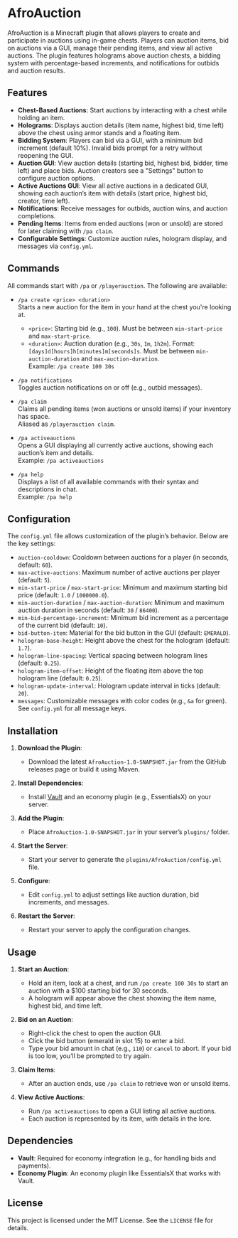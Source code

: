 # AfroAuction

AfroAuction is a Minecraft plugin that allows players to create and participate in auctions using in-game chests. Players can auction items, bid on auctions via a GUI, manage their pending items, and view all active auctions. The plugin features holograms above auction chests, a bidding system with percentage-based increments, and notifications for outbids and auction results.

## Features

- **Chest-Based Auctions**: Start auctions by interacting with a chest while holding an item.
- **Holograms**: Displays auction details (item name, highest bid, time left) above the chest using armor stands and a floating item.
- **Bidding System**: Players can bid via a GUI, with a minimum bid increment (default 10%). Invalid bids prompt for a retry without reopening the GUI.
- **Auction GUI**: View auction details (starting bid, highest bid, bidder, time left) and place bids. Auction creators see a "Settings" button to configure auction options.
- **Active Auctions GUI**: View all active auctions in a dedicated GUI, showing each auction’s item with details (start price, highest bid, creator, time left).
- **Notifications**: Receive messages for outbids, auction wins, and auction completions.
- **Pending Items**: Items from ended auctions (won or unsold) are stored for later claiming with `/pa claim`.
- **Configurable Settings**: Customize auction rules, hologram display, and messages via `config.yml`.

## Commands

All commands start with `/pa` or `/playerauction`. The following are available:

- `/pa create <price> <duration>`  
  Starts a new auction for the item in your hand at the chest you're looking at.
    - `<price>`: Starting bid (e.g., `100`). Must be between `min-start-price` and `max-start-price`.
    - `<duration>`: Auction duration (e.g., `30s`, `1m`, `1h2m`). Format: `[days]d[hours]h[minutes]m[seconds]s`. Must be between `min-auction-duration` and `max-auction-duration`.  
      Example: `/pa create 100 30s`

- `/pa notifications`  
  Toggles auction notifications on or off (e.g., outbid messages).

- `/pa claim`  
  Claims all pending items (won auctions or unsold items) if your inventory has space.  
  Aliased as `/playerauction claim`.

- `/pa activeauctions`  
  Opens a GUI displaying all currently active auctions, showing each auction’s item and details.  
  Example: `/pa activeauctions`

- `/pa help`  
  Displays a list of all available commands with their syntax and descriptions in chat.  
  Example: `/pa help`

## Configuration

The `config.yml` file allows customization of the plugin’s behavior. Below are the key settings:

- `auction-cooldown`: Cooldown between auctions for a player (in seconds, default: `60`).
- `max-active-auctions`: Maximum number of active auctions per player (default: `5`).
- `min-start-price` / `max-start-price`: Minimum and maximum starting bid price (default: `1.0` / `1000000.0`).
- `min-auction-duration` / `max-auction-duration`: Minimum and maximum auction duration in seconds (default: `30` / `86400`).
- `min-bid-percentage-increment`: Minimum bid increment as a percentage of the current bid (default: `10`).
- `bid-button-item`: Material for the bid button in the GUI (default: `EMERALD`).
- `hologram-base-height`: Height above the chest for the hologram (default: `1.7`).
- `hologram-line-spacing`: Vertical spacing between hologram lines (default: `0.25`).
- `hologram-item-offset`: Height of the floating item above the top hologram line (default: `0.25`).
- `hologram-update-interval`: Hologram update interval in ticks (default: `20`).
- `messages`: Customizable messages with color codes (e.g., `&a` for green). See `config.yml` for all message keys.

## Installation

1. **Download the Plugin**:
    - Download the latest `AfroAuction-1.0-SNAPSHOT.jar` from the GitHub releases page or build it using Maven.

2. **Install Dependencies**:
    - Install [Vault](https://www.spigotmc.org/resources/vault.34315/) and an economy plugin (e.g., EssentialsX) on your server.

3. **Add the Plugin**:
    - Place `AfroAuction-1.0-SNAPSHOT.jar` in your server’s `plugins/` folder.

4. **Start the Server**:
    - Start your server to generate the `plugins/AfroAuction/config.yml` file.

5. **Configure**:
    - Edit `config.yml` to adjust settings like auction duration, bid increments, and messages.

6. **Restart the Server**:
    - Restart your server to apply the configuration changes.

## Usage

1. **Start an Auction**:
    - Hold an item, look at a chest, and run `/pa create 100 30s` to start an auction with a $100 starting bid for 30 seconds.
    - A hologram will appear above the chest showing the item name, highest bid, and time left.

2. **Bid on an Auction**:
    - Right-click the chest to open the auction GUI.
    - Click the bid button (emerald in slot 15) to enter a bid.
    - Type your bid amount in chat (e.g., `110`) or `cancel` to abort. If your bid is too low, you’ll be prompted to try again.

3. **Claim Items**:
    - After an auction ends, use `/pa claim` to retrieve won or unsold items.

4. **View Active Auctions**:
    - Run `/pa activeauctions` to open a GUI listing all active auctions.
    - Each auction is represented by its item, with details in the lore.

## Dependencies

- **Vault**: Required for economy integration (e.g., for handling bids and payments).
- **Economy Plugin**: An economy plugin like EssentialsX that works with Vault.

## License

This project is licensed under the MIT License. See the `LICENSE` file for details.
